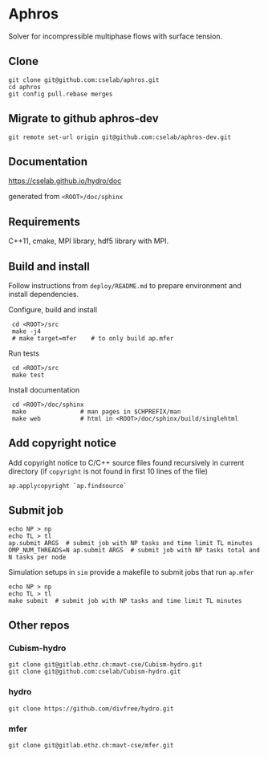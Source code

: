 # Aphros

Solver for incompressible multiphase flows with surface tension.

## Clone

    git clone git@github.com:cselab/aphros.git
    cd aphros
    git config pull.rebase merges

## Migrate to github aphros-dev

    git remote set-url origin git@github.com:cselab/aphros-dev.git

## Documentation

<https://cselab.github.io/hydro/doc>

generated from `<ROOT>/doc/sphinx`

## Requirements

C++11, cmake, MPI library, hdf5 library with MPI.

## Build and install

Follow instructions from `deploy/README.md` to
prepare environment and install dependencies.

Configure, build and install

     cd <ROOT>/src
     make -j4
     # make target=mfer    # to only build ap.mfer

Run tests

     cd <ROOT>/src
     make test

Install documentation

     cd <ROOT>/doc/sphinx
     make               # man pages in $CHPREFIX/man
     make web           # html in <ROOT>/doc/sphinx/build/singlehtml

## Add copyright notice

Add copyright notice to C/C++ source files found recursively in current
directory (if `copyright` is not found in first 10 lines of the file)

    ap.applycopyright `ap.findsource`

## Submit job

    echo NP > np
    echo TL > tl
    ap.submit ARGS  # submit job with NP tasks and time limit TL minutes
    OMP_NUM_THREADS=N ap.submit ARGS  # submit job with NP tasks total and N tasks per node

Simulation setups in `sim` provide a makefile to submit jobs that run `ap.mfer`

    echo NP > np
    echo TL > tl
    make submit  # submit job with NP tasks and time limit TL minutes

## Other repos


### Cubism-hydro

    git clone git@gitlab.ethz.ch:mavt-cse/Cubism-hydro.git
    git clone git@github.com:cselab/Cubism-hydro.git

### hydro

    git clone https://github.com/divfree/hydro.git

### mfer

    git clone git@gitlab.ethz.ch:mavt-cse/mfer.git
